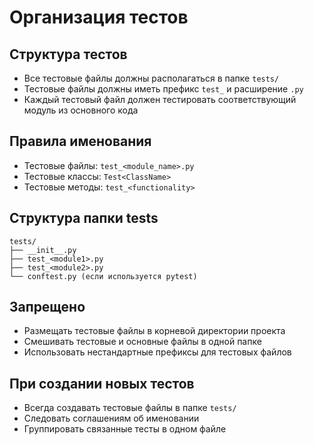 # Организация тестов

## Структура тестов

- Все тестовые файлы должны располагаться в папке `tests/`
- Тестовые файлы должны иметь префикс `test_` и расширение `.py`
- Каждый тестовый файл должен тестировать соответствующий модуль из основного кода

## Правила именования

- Тестовые файлы: `test_<module_name>.py`
- Тестовые классы: `Test<ClassName>`
- Тестовые методы: `test_<functionality>`

## Структура папки tests

```
tests/
├── __init__.py
├── test_<module1>.py
├── test_<module2>.py
└── conftest.py (если используется pytest)
```

## Запрещено

- Размещать тестовые файлы в корневой директории проекта
- Смешивать тестовые и основные файлы в одной папке
- Использовать нестандартные префиксы для тестовых файлов

## При создании новых тестов

- Всегда создавать тестовые файлы в папке `tests/`
- Следовать соглашениям об именовании
- Группировать связанные тесты в одном файле
